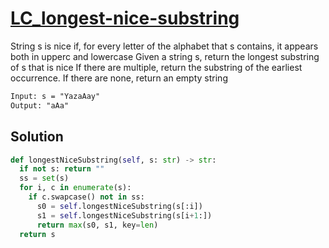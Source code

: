 # [LC_longest-nice-substring](https://leetcode.com/problems/longest-nice-substring)

String s is nice if, for every letter of the alphabet that s contains, it appears both in upperc and lowercase
Given a string s, return the longest substring of s that is nice
If there are multiple, return the substring of the earliest occurrence. If there are none, return an empty string

```txt
Input: s = "YazaAay"
Output: "aAa"
```

## Solution

```py
def longestNiceSubstring(self, s: str) -> str:
  if not s: return ""
  ss = set(s)
  for i, c in enumerate(s):
    if c.swapcase() not in ss:
      s0 = self.longestNiceSubstring(s[:i])
      s1 = self.longestNiceSubstring(s[i+1:])
      return max(s0, s1, key=len)
  return s
```
